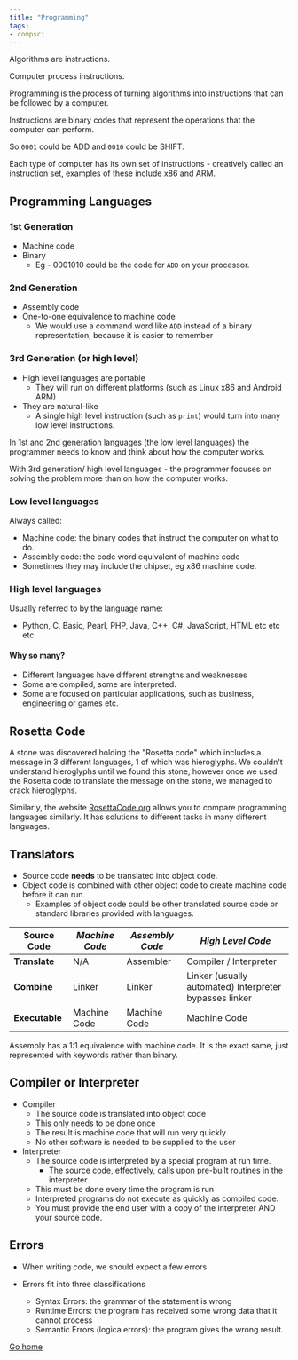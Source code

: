 ```yaml
---
title: "Programming"
tags:
- compsci
---
```


Algorithms are instructions.

Computer process instructions.

Programming is the process of turning algorithms into instructions that can be followed by a computer.

Instructions are binary codes that represent the operations that the computer can perform.

So `0001` could be ADD and `0010` could be SHIFT.

Each type of computer has its own set of instructions - creatively called an instruction set, examples of these include x86 and ARM.

## Programming Languages

### 1st Generation
- Machine code
- Binary
	- Eg - 0001010 could be the code for `ADD` on your processor.

### 2nd Generation
- Assembly code
- One-to-one equivalence to machine code
	- We would use a command word like `ADD` instead of a binary representation, because it is easier to remember

### 3rd Generation (or high level)
- High level languages are portable
	- They will run on different platforms (such as Linux x86 and Android ARM)
- They are natural-like
	- A single high level instruction (such as `print`) would turn into many low level instructions.

In 1st and 2nd generation languages (the low level languages) the programmer needs to know and think about how the computer works.

With 3rd generation/ high level languages - the programmer focuses on solving the problem more than on how the computer works.


### Low level languages
Always called:

- Machine code: the binary codes that instruct the computer on what to do.
- Assembly code: the code word equivalent of machine code
- Sometimes they may include the chipset, eg x86 machine code.

### High level languages
Usually referred to by the language name:
- Python, C, Basic, Pearl, PHP, Java, C++, C#, JavaScript, HTML etc etc etc

#### Why so many?
- Different languages have different strengths and weaknesses
- Some are compiled, some are interpreted.
- Some are focused on particular applications, such as business, engineering or games etc.

## Rosetta Code
A stone was discovered holding the "Rosetta code" which includes a message in 3 different languages, 1 of which was hieroglyphs. We couldn't understand hieroglyphs until we found this stone, however once we used the Rosetta code to translate the message on the stone, we managed to crack hieroglyphs.

Similarly, the website [RosettaCode.org](https://rosettacode.org/wiki/Rosetta_Code) allows you to compare programming languages similarly. It has solutions to different tasks in many different languages.


## Translators

- Source code **needs** to be translated into object code.
- Object code is combined with other object code to create machine code before it can run.
	- Examples of object code could be other translated source code or standard libraries provided with languages.

| **Source Code** | _Machine Code_ | _Assembly Code_ | _High Level Code_                                      |
| --------------- | -------------- | --------------- | ------------------------------------------------------ |
| **Translate**   | N/A            | Assembler       | Compiler / Interpreter                                 |
| **Combine**     | Linker         | Linker          | Linker (usually automated) Interpreter bypasses linker |
| **Executable**  | Machine Code   | Machine Code    | Machine Code                                           |

Assembly has a 1:1 equivalence with machine code. It is the exact same, just represented with keywords rather than binary.

## Compiler or Interpreter

- Compiler
	- The source code is translated into object code
	- This only needs to be done once
	- The result is machine code that will run very quickly
	- No other software is needed to be supplied to the user
- Interpreter
	- The source code is interpreted by a special program at run time.
		- The source code, effectively, calls upon pre-built routines in the interpreter.
	- This must be done every time the program is run
	- Interpreted programs do not execute as quickly as compiled code.
	- You must provide the end user with a copy of the interpreter AND your source code.

## Errors
- When writing code, we should expect a few errors

- Errors fit into three classifications
	- Syntax Errors: the grammar of the statement is wrong
	- Runtime Errors: the program has received some wrong data that it cannot process
	- Semantic Errors (logica errors): the program gives the wrong result.


[Go home](/)